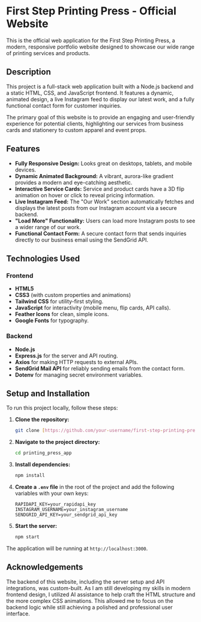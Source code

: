 # First Step Printing Press - Official Website

This is the official web application for the First Step Printing Press, a modern, responsive portfolio website designed to showcase our wide range of printing services and products.

## Description

This project is a full-stack web application built with a Node.js backend and a static HTML, CSS, and JavaScript frontend. It features a dynamic, animated design, a live Instagram feed to display our latest work, and a fully functional contact form for customer inquiries.

The primary goal of this website is to provide an engaging and user-friendly experience for potential clients, highlighting our services from business cards and stationery to custom apparel and event props.

## Features

* **Fully Responsive Design:** Looks great on desktops, tablets, and mobile devices.
* **Dynamic Animated Background:** A vibrant, aurora-like gradient provides a modern and eye-catching aesthetic.
* **Interactive Service Cards:** Service and product cards have a 3D flip animation on hover or click to reveal pricing information.
* **Live Instagram Feed:** The "Our Work" section automatically fetches and displays the latest posts from our Instagram account via a secure backend.
* **"Load More" Functionality:** Users can load more Instagram posts to see a wider range of our work.
* **Functional Contact Form:** A secure contact form that sends inquiries directly to our business email using the SendGrid API.

## Technologies Used

### Frontend

* **HTML5**
* **CSS3** (with custom properties and animations)
* **Tailwind CSS** for utility-first styling.
* **JavaScript** for interactivity (mobile menu, flip cards, API calls).
* **Feather Icons** for clean, simple icons.
* **Google Fonts** for typography.

### Backend

* **Node.js**
* **Express.js** for the server and API routing.
* **Axios** for making HTTP requests to external APIs.
* **SendGrid Mail API** for reliably sending emails from the contact form.
* **Dotenv** for managing secret environment variables.

## Setup and Installation

To run this project locally, follow these steps:

1.  **Clone the repository:**
    ```bash
    git clone [https://github.com/your-username/first-step-printing-press.git](https://github.com/your-username/first-step-printing-press.git)
    ```
2.  **Navigate to the project directory:**
    ```bash
    cd printing_press_app
    ```
3.  **Install dependencies:**
    ```bash
    npm install
    ```
4.  **Create a `.env` file** in the root of the project and add the following variables with your own keys:
    ```
    RAPIDAPI_KEY=your_rapidapi_key
    INSTAGRAM_USERNAME=your_instagram_username
    SENDGRID_API_KEY=your_sendgrid_api_key
    ```
5.  **Start the server:**
    ```bash
    npm start
    ```

The application will be running at `http://localhost:3000`.

## Acknowledgements

The backend of this website, including the server setup and API integrations, was custom-built. As I am still developing my skills in modern frontend design, I utilized AI assistance to help craft the HTML structure and the more complex CSS animations. This allowed me to focus on the backend logic while still achieving a polished and professional user interface.

